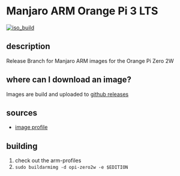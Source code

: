 # Manjaro ARM Orange Pi 3 LTS
[![iso_build](https://github.com/Manjaro-on-OrangePI/opi-zero-2w-images/workflows/image_build_all/badge.svg)](https://github.com//Manjaro-on-OrangePI/opi-zero-2w-images/actions)

## description

Release Branch for Manjaro ARM images for the Orange Pi Zero 2W

## where can I download an image?

Images are build and uploaded to [github releases](https://github.com//Manjaro-on-OrangePI/opi-zero-2w-images/releases)

## sources

- [image profile](https://github.com/Manjaro-on-OrangePI/arm-profiles)

## building

1. check out the arm-profiles
2. `sudo buildarmimg -d opi-zero2w -e $EDITION`
